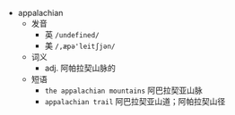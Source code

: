 - appalachian
  - 发音
    - 英 `/undefined/`
    - 美 `/,æpə'leitʃjən/`
  - 词义
    - adj. 阿帕拉契山脉的
  - 短语
    - `the appalachian mountains` 阿巴拉契亚山脉 
    - `appalachian trail` 阿巴拉契亚山道；阿帕拉契山径 
